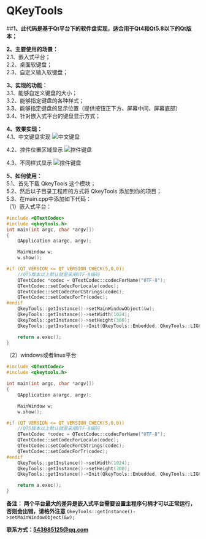 # **QKeyTools**

##**1、此代码是基于Qt平台下的软件盘实现，适合用于Qt4和Qt5.8以下的Qt版本；**

**2、主要使用的场景：**<br>
  2.1、嵌入式平台；<br>
  2.2、桌面软键盘；<br>
  2.3、自定义输入软键盘；<br>

**3、实现的功能：**<br>
   3.1、能够自定义键盘的大小；<br>
   3.2、能够指定键盘的各种样式；<br>
   3.3、能够指定键盘的显示位置（提供按钮正下方、屏幕中间、屏幕底部）<br>
   3.4、针对嵌入式平台的键盘显示方式；<br>
  
**4、效果实现：**<br>
4.1、中文键盘实现
![中文键盘](https://github.com/wodelover/QKeyTools/blob/master/chinese.png)<br>
  
4.2、控件位置区域显示
![控件键盘](https://github.com/wodelover/QKeyTools/blob/master/control.png)<br>
  
4.3、不同样式显示
![控件键盘](https://github.com/wodelover/QKeyTools/blob/master/style1.png)<br>

**5、如何使用：**<br>
5.1、首先下载 QkeyTools 这个模块；<br>
5.2、然后以子目录工程库的方式将 QkeyTools 添加到你的项目；<br>
5.3、在main.cpp中添加如下代码：<br>
（1）嵌入式平台：<br>
```c++
#include <QTextCodec>
#include <qkeytools.h>
int main(int argc, char *argv[])
{
    QApplication a(argc, argv);

    MainWindow w;
    w.show();

#if (QT_VERSION <= QT_VERSION_CHECK(5,0,0))
    //QT5版本以上默认就是采用UTF-8编码
    QTextCodec *codec = QTextCodec::codecForName("UTF-8");
    QTextCodec::setCodecForLocale(codec);
    QTextCodec::setCodecForCStrings(codec);
    QTextCodec::setCodecForTr(codec);
#endif
    QkeyTools::getInstance()->setMainWindowObject(&w);
    QkeyTools::getInstance()->setWidth(1024);
    QkeyTools::getInstance()->setHeight(300);
    QkeyTools::getInstance()->Init(QkeyTools::Embedded, QkeyTools::LIGHTYELLOW, 20, 20);

    return a.exec();
}
```
（2）windows或者linux平台<br>
```c++
#include <QTextCodec>
#include <qkeytools.h>

int main(int argc, char *argv[])
{
    QApplication a(argc, argv);

    MainWindow w;
    w.show();

#if (QT_VERSION <= QT_VERSION_CHECK(5,0,0))
    //QT5版本以上默认就是采用UTF-8编码
    QTextCodec *codec = QTextCodec::codecForName("UTF-8");
    QTextCodec::setCodecForLocale(codec);
    QTextCodec::setCodecForCStrings(codec);
    QTextCodec::setCodecForTr(codec);
#endif
    QkeyTools::getInstance()->setWidth(1024);
    QkeyTools::getInstance()->setHeight(300);
    QkeyTools::getInstance()->Init(QkeyTools::Embedded, QkeyTools::LIGHTYELLOW, 20, 20);

    return a.exec();
}
```
**备注： 两个平台最大的差异是嵌入式平台需要设置主程序句柄才可以正常运行，否则会出错，请格外注意**
```QkeyTools::getInstance()->setMainWindowObject(&w);```

**联系方式：543985125@qq.com**


